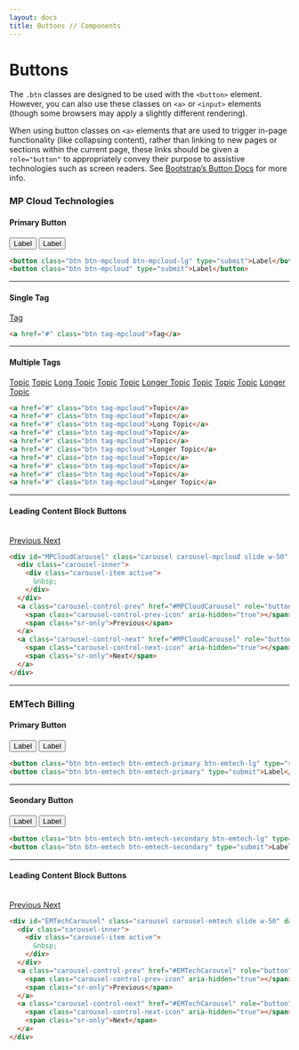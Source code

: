 ```yaml
---
layout: docs
title: Buttons // Components
---
```



# Buttons

The `.btn` classes are designed to be used with the `<button>` element. However, you can also use these classes on `<a>` or `<input>` elements (though some browsers may apply a slightly different rendering).

When using button classes on `<a>` elements that are used to trigger in-page functionality (like collapsing content), rather than linking to new pages or sections within the current page, these links should be given a `role="button"` to appropriately convey their purpose to assistive technologies such as screen readers. See [Bootstrap&rsquo;s Button Docs](https://getbootstrap.com/docs/4.4/components/buttons/) for more info.

### MP Cloud Technologies
#### Primary Button

<button class="btn btn-mpcloud btn-mpcloud-lg" type="submit">Label</button>
<button class="btn btn-mpcloud" type="submit">Label</button>

```html
<button class="btn btn-mpcloud btn-mpcloud-lg" type="submit">Label</button>
<button class="btn btn-mpcloud" type="submit">Label</button>
```

----

#### Single Tag

<a href="#" class="btn tag-mpcloud">Tag</a>

```html
<a href="#" class="btn tag-mpcloud">Tag</a>
```

----

#### Multiple Tags

<a href="#" class="btn tag-mpcloud">Topic</a>
<a href="#" class="btn tag-mpcloud">Topic</a>
<a href="#" class="btn tag-mpcloud">Long Topic</a>
<a href="#" class="btn tag-mpcloud">Topic</a>
<a href="#" class="btn tag-mpcloud">Topic</a>
<a href="#" class="btn tag-mpcloud">Longer Topic</a>
<a href="#" class="btn tag-mpcloud">Topic</a>
<a href="#" class="btn tag-mpcloud">Topic</a>
<a href="#" class="btn tag-mpcloud">Topic</a>
<a href="#" class="btn tag-mpcloud">Longer Topic</a>

```html
<a href="#" class="btn tag-mpcloud">Topic</a>
<a href="#" class="btn tag-mpcloud">Topic</a>
<a href="#" class="btn tag-mpcloud">Long Topic</a>
<a href="#" class="btn tag-mpcloud">Topic</a>
<a href="#" class="btn tag-mpcloud">Topic</a>
<a href="#" class="btn tag-mpcloud">Longer Topic</a>
<a href="#" class="btn tag-mpcloud">Topic</a>
<a href="#" class="btn tag-mpcloud">Topic</a>
<a href="#" class="btn tag-mpcloud">Topic</a>
<a href="#" class="btn tag-mpcloud">Longer Topic</a>
```

----

#### Leading Content Block Buttons

<div id="MPCloudCarousel" class="carousel carousel-mpcloud slide w-50" data-ride="carousel">
  <div class="carousel-inner">
    <div class="carousel-item active">
      &nbsp;
    </div>
  </div>
  <a class="carousel-control-prev" href="#MPCloudCarousel" role="button" data-slide="prev">
    <span class="carousel-control-prev-icon" aria-hidden="true"></span>
    <span class="sr-only">Previous</span>
  </a>
  <a class="carousel-control-next" href="#MPCloudCarousel" role="button" data-slide="next">
    <span class="carousel-control-next-icon" aria-hidden="true"></span>
    <span class="sr-only">Next</span>
  </a>
</div>

```html
<div id="MPCloudCarousel" class="carousel carousel-mpcloud slide w-50" data-ride="carousel">
  <div class="carousel-inner">
    <div class="carousel-item active">
      &nbsp;
    </div>
  </div>
  <a class="carousel-control-prev" href="#MPCloudCarousel" role="button" data-slide="prev">
    <span class="carousel-control-prev-icon" aria-hidden="true"></span>
    <span class="sr-only">Previous</span>
  </a>
  <a class="carousel-control-next" href="#MPCloudCarousel" role="button" data-slide="next">
    <span class="carousel-control-next-icon" aria-hidden="true"></span>
    <span class="sr-only">Next</span>
  </a>
</div>
```

----

### EMTech Billing
#### Primary Button

<button class="btn btn-emtech btn-emtech-primary btn-emtech-lg" type="submit">Label</button>
<button class="btn btn-emtech btn-emtech-primary" type="submit">Label</button>

```html
<button class="btn btn-emtech btn-emtech-primary btn-emtech-lg" type="submit">Label</button>
<button class="btn btn-emtech btn-emtech-primary" type="submit">Label</button>
```

----

#### Seondary Button

<button class="btn btn-emtech btn-emtech-secondary btn-emtech-lg" type="submit">Label</button>
<button class="btn btn-emtech btn-emtech-secondary" type="submit">Label</button>

```html
<button class="btn btn-emtech btn-emtech-secondary btn-emtech-lg" type="submit">Label</button>
<button class="btn btn-emtech btn-emtech-secondary" type="submit">Label</button>
```

----

#### Leading Content Block Buttons

<div id="EMTechCarousel" class="carousel carousel-emtech slide w-50" data-ride="carousel">
  <div class="carousel-inner">
    <div class="carousel-item active">
      &nbsp;
    </div>
  </div>
  <a class="carousel-control-prev" href="#EMTechCarousel" role="button" data-slide="prev">
    <span class="carousel-control-prev-icon" aria-hidden="true"></span>
    <span class="sr-only">Previous</span>
  </a>
  <a class="carousel-control-next" href="#EMTechCarousel" role="button" data-slide="next">
    <span class="carousel-control-next-icon" aria-hidden="true"></span>
    <span class="sr-only">Next</span>
  </a>
</div>

```html
<div id="EMTechCarousel" class="carousel carousel-emtech slide w-50" data-ride="carousel">
  <div class="carousel-inner">
    <div class="carousel-item active">
      &nbsp;
    </div>
  </div>
  <a class="carousel-control-prev" href="#EMTechCarousel" role="button" data-slide="prev">
    <span class="carousel-control-prev-icon" aria-hidden="true"></span>
    <span class="sr-only">Previous</span>
  </a>
  <a class="carousel-control-next" href="#EMTechCarousel" role="button" data-slide="next">
    <span class="carousel-control-next-icon" aria-hidden="true"></span>
    <span class="sr-only">Next</span>
  </a>
</div>
```



<!-- ## Button Elements
<a class="btn btn-primary" href="#" role="button">Link</a>
<button class="btn btn-primary" type="submit">Button</button>
<input class="btn btn-primary" type="button" value="Input">
<input class="btn btn-primary" type="submit" value="Submit">
<input class="btn btn-primary" type="reset" value="Reset">

```html
<a class="btn btn-primary" href="#" role="button">Link</a>
<button class="btn btn-primary" type="submit">Button</button>
<input class="btn btn-primary" type="button" value="Input">
<input class="btn btn-primary" type="submit" value="Submit">
<input class="btn btn-primary" type="reset" value="Reset">
```


## Default Buttons
<button type="button" class="btn btn-primary">Primary</button>
<button type="button" class="btn btn-secondary">Secondary</button>
<button type="button" class="btn btn-tertiary">Tertiary</button>
<button type="button" class="btn btn-success">Success</button>
<button type="button" class="btn btn-danger">Danger</button>
<button type="button" class="btn btn-warning">Warning</button>
<button type="button" class="btn btn-info">Info</button>
<button type="button" class="btn btn-light">Light</button>
<button type="button" class="btn btn-dark">Dark</button>
<button type="button" class="btn btn-link">Link</button>

```html
<button type="button" class="btn btn-primary">Primary</button>
<button type="button" class="btn btn-secondary">Secondary</button>
<button type="button" class="btn btn-tertiary">Tertiary</button>
<button type="button" class="btn btn-success">Success</button>
<button type="button" class="btn btn-danger">Danger</button>
<button type="button" class="btn btn-warning">Warning</button>
<button type="button" class="btn btn-info">Info</button>
<button type="button" class="btn btn-light">Light</button>
<button type="button" class="btn btn-dark">Dark</button>
<button type="button" class="btn btn-link">Link</button>
```

## Outline Buttons

<button type="button" class="btn btn-outline-primary">Primary</button>
<button type="button" class="btn btn-outline-secondary">Secondary</button>
<button type="button" class="btn btn-outline-tertiary">Tertiary</button>
<button type="button" class="btn btn-outline-success">Success</button>
<button type="button" class="btn btn-outline-danger">Danger</button>
<button type="button" class="btn btn-outline-warning">Warning</button>
<button type="button" class="btn btn-outline-info">Info</button>
<button type="button" class="btn btn-outline-light">Light</button>
<button type="button" class="btn btn-outline-dark">Dark</button>

```html
<button type="button" class="btn btn-outline-primary">Primary</button>
<button type="button" class="btn btn-outline-secondary">Secondary</button>
<button type="button" class="btn btn-outline-tertiary">Tertiary</button>
<button type="button" class="btn btn-outline-success">Success</button>
<button type="button" class="btn btn-outline-danger">Danger</button>
<button type="button" class="btn btn-outline-warning">Warning</button>
<button type="button" class="btn btn-outline-info">Info</button>
<button type="button" class="btn btn-outline-light">Light</button>
<button type="button" class="btn btn-outline-dark">Dark</button>
``` -->
